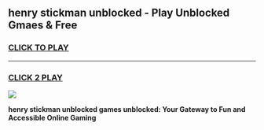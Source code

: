 
## henry stickman unblocked - Play Unblocked Gmaes & Free
<h3>
<a href="https://news.freeplayer.one?title=henry_stickman_unblocked&ref=16F">CLICK TO PLAY</a></h3>
<hr>

<h3>
<a href="https://news.freeplayer.one?title=henry_stickman_unblocked&ref=16F">CLICK 2 PLAY</a>
  
</h3>

<a href="https://news.freeplayer.one?title=henry_stickman_unblocked&ref=16F/"><img src="https://clearcache.store/games.png"></a>


**henry stickman unblocked games unblocked: Your Gateway to Fun and Accessible Online Gaming**

